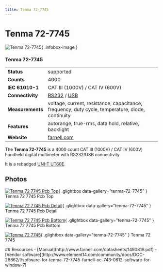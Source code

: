 ```yaml
---
title: Tenma 72-7745
---
```


# Tenma 72-7745

<div class="infobox" markdown>

![Tenma 72-7745](./img/Tenma_72-7745_PCB_top.jpg){ .infobox-image }

### Tenma 72-7745

| | |
|---|---|
| **Status** | supported |
| **Counts** | 4000 |
| **IEC 61010-1** | CAT III (1000V) / CAT IV (600V) |
| **Connectivity** | [RS232](https://sigrok.org/wiki/Device_cables#UNI-T_UT-D02) / [USB](https://sigrok.org/wiki/Device_cables#UNI-T_UT-D04) |
| **Measurements** | voltage, current, resistance, capacitance, frequency, duty cycle, temperature, diode, continuity |
| **Features** | autorange, true-rms, data hold, relative, backlight |
| **Website** | [farnell.com](http://uk.farnell.com/tenma/72-7745/multimeter-digital-hand-held-3999/dp/7430612) |

</div>

The **Tenma 72-7745** is a 4000 count CAT III (1000V) / CAT IV (600V) handheld digital multimeter with RS232/USB connectivity.

It is a rebadged [UNI-T UT60E](https://sigrok.org/wiki/UNI-T_UT60E).

## Photos

<div class="photo-grid" markdown>

[![Tenma 72 7745 Pcb Top](./img/Tenma_72-7745_PCB_top.jpg)](./img/Tenma_72-7745_PCB_top.jpg "Tenma 72 7745 Pcb Top"){ .glightbox data-gallery="tenma-72-7745" }
<span class="caption">Tenma 72 7745 Pcb Top</span>

[![Tenma 72 7745 Pcb Detail](./img/Tenma_72-7745_PCB_detail.jpg)](./img/Tenma_72-7745_PCB_detail.jpg "Tenma 72 7745 Pcb Detail"){ .glightbox data-gallery="tenma-72-7745" }
<span class="caption">Tenma 72 7745 Pcb Detail</span>

[![Tenma 72 7745 Pcb Bottom](./img/Tenma_72-7745_PCB_bottom.jpg)](./img/Tenma_72-7745_PCB_bottom.jpg "Tenma 72 7745 Pcb Bottom"){ .glightbox data-gallery="tenma-72-7745" }
<span class="caption">Tenma 72 7745 Pcb Bottom</span>

[![Tenma 72 7745](./img/Tenma_72-7745.jpg)](./img/Tenma_72-7745.png "Tenma 72 7745"){ .glightbox data-gallery="tenma-72-7745" }
<span class="caption">Tenma 72 7745</span>

</div>
## Resources
- [Manual](http://www.farnell.com/datasheets/1490819.pdf)
- [Vendor software](http://www.element14.com/community/docs/DOC-28862/l/software-for-tenma-72-7745-farnell-oc-743-0612-software-for-window-7)

